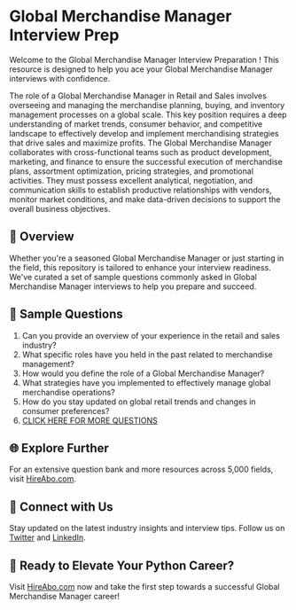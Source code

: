 # Global Merchandise Manager Interview Prep

Welcome to the Global Merchandise Manager Interview Preparation ! This resource is designed to help you ace your Global Merchandise Manager interviews with confidence.

The role of a Global Merchandise Manager in Retail and Sales involves overseeing and managing the merchandise planning, buying, and inventory management processes on a global scale. This key position requires a deep understanding of market trends, consumer behavior, and competitive landscape to effectively develop and implement merchandising strategies that drive sales and maximize profits. The Global Merchandise Manager collaborates with cross-functional teams such as product development, marketing, and finance to ensure the successful execution of merchandise plans, assortment optimization, pricing strategies, and promotional activities. They must possess excellent analytical, negotiation, and communication skills to establish productive relationships with vendors, monitor market conditions, and make data-driven decisions to support the overall business objectives.

## 🚀 Overview

Whether you're a seasoned Global Merchandise Manager or just starting in the field, this repository is tailored to enhance your interview readiness. We've curated a set of sample questions commonly asked in Global Merchandise Manager interviews to help you prepare and succeed.

## 📝 Sample Questions

1. Can you provide an overview of your experience in the retail and sales industry?
2. What specific roles have you held in the past related to merchandise management?
3. How would you define the role of a Global Merchandise Manager?
4. What strategies have you implemented to effectively manage global merchandise operations?
5. How do you stay updated on global retail trends and changes in consumer preferences?
6. [CLICK HERE FOR MORE QUESTIONS](https://hireabo.com/job/22_3_33/Global%20Merchandise%20Manager)

## 🌐 Explore Further

For an extensive question bank and more resources across 5,000 fields, visit [HireAbo.com](https://www.hireabo.com).

## 📱 Connect with Us

Stay updated on the latest industry insights and interview tips. Follow us on [Twitter](https://twitter.com/hireabo) and [LinkedIn](https://www.linkedin.com/in/hire-abo-3609972a8/).

## 🚀 Ready to Elevate Your Python Career?

Visit [HireAbo.com](https://www.hireabo.com) now and take the first step towards a successful Global Merchandise Manager career!